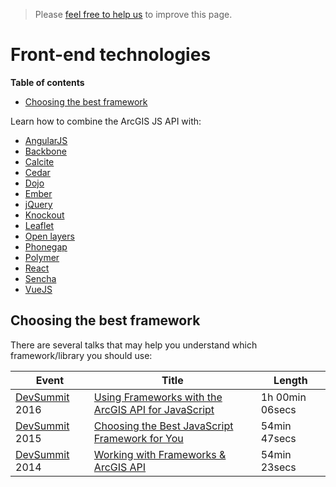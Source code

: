 > Please [feel free to help us](https://github.com/hhkaos/awesome-arcgis#contributions) to
improve this page.

# Front-end technologies
<!-- START doctoc generated TOC please keep comment here to allow auto update -->
<!-- DON'T EDIT THIS SECTION, INSTEAD RE-RUN doctoc TO UPDATE -->
**Table of contents**

- [Choosing the best framework](#choosing-the-best-framework)

<!-- END doctoc generated TOC please keep comment here to allow auto update -->

Learn how to combine the ArcGIS JS API with:
* [AngularJS](angular/README.md)
* [Backbone](backbone/README.md)
* [Calcite](calcite/README.md)
* [Cedar](cedar/README.md)
* [Dojo](dojo/README.md)
* [Ember](emberr/README.md)
* [jQuery](jquery/README.md)
* [Knockout](knockout/README.md)
* [Leaflet](leaflet/README.md)
* [Open layers](open-layers/README.md)
* [Phonegap](phonegap/README.md)
* [Polymer](polymer/README.md)
* [React](react/README.md)
* [Sencha](sencha/README.md)
* [VueJS](vuejs/README.md)

## Choosing the best framework
There are several talks that may help you understand which framework/library you should use:

|Event|Title|Length|
|---|---|---|
|[DevSummit](http://www.esri.com/events/devsummit) 2016|[Using Frameworks with the ArcGIS API for JavaScript](http://www.esri.com/videos/watch?videoid=4301&channelid=LegacyVideo&isLegacy=true&title=arcgis-online:-configuring-and-extending-web-application-templates)|1h 00min 06secs|
|[DevSummit](http://www.esri.com/events/devsummit) 2015|[Choosing the Best JavaScript Framework for You](http://www.esri.com/videos/watch?videoid=4494&channelid=LegacyVideo&isLegacy=true&title=choosing-the-best-javascript-framework-for-you)|54min 47secs|
|[DevSummit](http://www.esri.com/events/devsummit) 2014|[Working with Frameworks & ArcGIS API](http://www.esri.com/videos/watch?videoid=3334&channelid=LegacyVideo&isLegacy=true&title=working-with-javascript-app-frameworks-&-arcgis-api-for-javascript)|54min 23secs|
